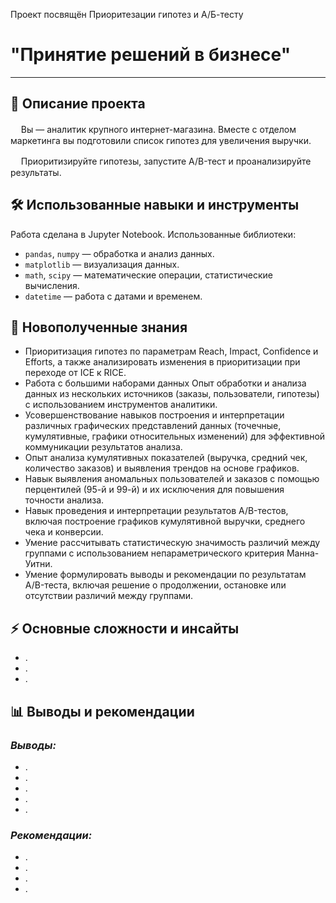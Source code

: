 Проект посвящён Приоритезации гипотез и А/Б-тесту

# "Принятие решений в бизнесе"<br>
***
## 📌 Описание проекта
ᅠ Вы — аналитик крупного интернет-магазина. Вместе с отделом маркетинга вы подготовили список гипотез для увеличения выручки.

ᅠ Приоритизируйте гипотезы, запустите A/B-тест и проанализируйте результаты.
<br>

## 🛠 Использованные навыки и инструменты
Работа сделана в Jupyter Notebook. Использованные библиотеки:
- `pandas`, `numpy` — обработка и анализ данных.
- `matplotlib` — визуализация данных.
- `math`, `scipy` — математические операции, статистические вычисления.
- `datetime` — работа с датами и временем.

## 🎯 Новополученные знания
- Приоритизация гипотез по параметрам Reach, Impact, Confidence и Efforts, а также анализировать изменения в приоритизации при переходе от ICE к RICE.
- Работа с большими наборами данных Опыт обработки и анализа данных из нескольких источников (заказы, пользователи, гипотезы) с использованием инструментов аналитики.
- Усовершенствование навыков построения и интерпретации различных графических представлений данных (точечные, кумулятивные, графики относительных изменений) для эффективной коммуникации результатов анализа.
- Опыт анализа кумулятивных показателей (выручка, средний чек, количество заказов) и выявления трендов на основе графиков.
- Навык выявления аномальных пользователей и заказов с помощью перцентилей (95-й и 99-й) и их исключения для повышения точности анализа.
- Навык проведения и интерпретации результатов A/B-тестов, включая построение графиков кумулятивной выручки, среднего чека и конверсии.
- Умение рассчитывать статистическую значимость различий между группами с использованием непараметрического критерия Манна-Уитни.
- Умение формулировать выводы и рекомендации по результатам A/B-теста, включая решение о продолжении, остановке или отсутствии различий между группами.

## ⚡ Основные сложности и инсайты
- .
- .
- .

## 📊 Выводы и рекомендации

### ***Выводы:***
- .  
- .  
- .  
- .  
- .  

### ***Рекомендации:***  
- .  
- .  
- .  
- .

